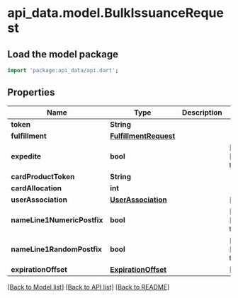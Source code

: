 # api_data.model.BulkIssuanceRequest

## Load the model package
```dart
import 'package:api_data/api.dart';
```

## Properties
Name | Type | Description | Notes
------------ | ------------- | ------------- | -------------
**token** | **String** |  | 
**fulfillment** | [**FulfillmentRequest**](FulfillmentRequest.md) |  | 
**expedite** | **bool** |  | [optional] [default to false]
**cardProductToken** | **String** |  | 
**cardAllocation** | **int** |  | 
**userAssociation** | [**UserAssociation**](UserAssociation.md) |  | [optional] 
**nameLine1NumericPostfix** | **bool** |  | [optional] [default to false]
**nameLine1RandomPostfix** | **bool** |  | [optional] [default to false]
**expirationOffset** | [**ExpirationOffset**](ExpirationOffset.md) |  | [optional] 

[[Back to Model list]](../README.md#documentation-for-models) [[Back to API list]](../README.md#documentation-for-api-endpoints) [[Back to README]](../README.md)


